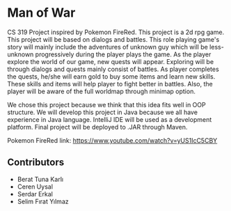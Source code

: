 # Man of War
CS 319 Project inspired by Pokemon FireRed. This project is a 2d rpg game. This project will be based on dialogs and battles. This role playing game's story will mainly include the adventures of unknown guy which will be less-unknown progressively during the player plays the game. As the player explore the world of our game, new quests will appear. Exploring will be through dialogs and quests mainly consist of battles. As player completes the quests, he/she will earn gold to buy some items and learn new skills. These skills and items will help player to fight better in battles. Also, the player will be aware of the full worldmap through minimap option.


We chose this project because we think that this idea fits well in OOP structure. We will develop this project in Java because we all have
experience in Java language. IntelliJ IDE will be used as a development platform. Final project will be deployed to .JAR through Maven. 

Pokemon FireRed link: https://www.youtube.com/watch?v=yUS1IcC5CBY

## Contributors
* Berat Tuna Karlı
* Ceren Uysal
* Serdar Erkal
* Selim Fırat Yılmaz
